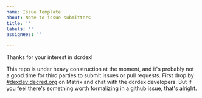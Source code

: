 ```yaml
---
name: Issue Template
about: Note to issue submitters
title: ''
labels: ''
assignees: ''

---
```


Thanks for your interest in dcrdex!

This repo is under heavy construction at the moment, and it's probably not a good time for third parties to submit issues or pull requests.  First drop by [#dexdev:decred.org](https://decred.org/matrix/) on Matrix and chat with the dcrdex developers.  But if you feel there's something worth formalizing in a github issue, that's alright.
